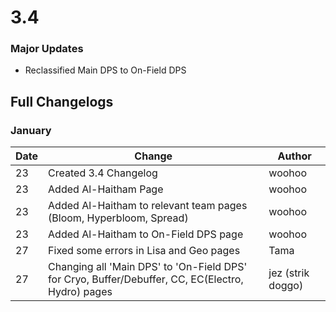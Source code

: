 # 3.4

### Major Updates

* Reclassified Main DPS to On-Field DPS

## Full Changelogs

### January

| Date | Change                                                                                            | Author            |
| ---- | ------------------------------------------------------------------------------------------------- | ----------------- |
| 23   | Created 3.4 Changelog                                                                             | woohoo            |
| 23   | Added Al-Haitham Page                                                                             | woohoo            |
| 23   | Added Al-Haitham to relevant team pages (Bloom, Hyperbloom, Spread)                               | woohoo            |
| 23   | Added Al-Haitham to On-Field DPS page                                                             | woohoo            |
| 27   | Fixed some errors in Lisa and Geo pages                                                           | Tama              |
| 27   | Changing all 'Main DPS' to 'On-Field DPS' for Cryo, Buffer/Debuffer, CC, EC(Electro, Hydro) pages | jez (strik doggo) |

